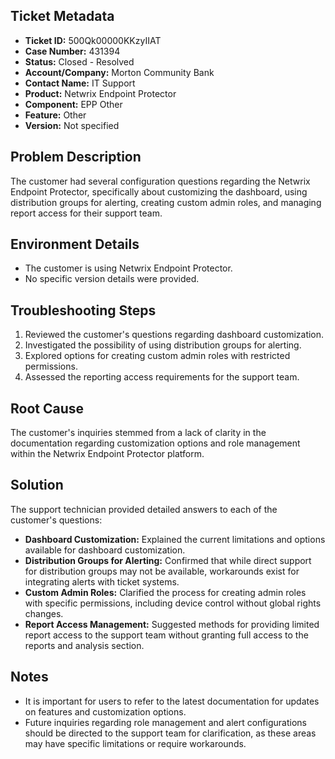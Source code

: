 ## Ticket Metadata
- **Ticket ID:** 500Qk00000KKzyIIAT
- **Case Number:** 431394
- **Status:** Closed - Resolved
- **Account/Company:** Morton Community Bank
- **Contact Name:** IT Support
- **Product:** Netwrix Endpoint Protector
- **Component:** EPP Other
- **Feature:** Other
- **Version:** Not specified

## Problem Description
The customer had several configuration questions regarding the Netwrix Endpoint Protector, specifically about customizing the dashboard, using distribution groups for alerting, creating custom admin roles, and managing report access for their support team.

## Environment Details
- The customer is using Netwrix Endpoint Protector.
- No specific version details were provided.

## Troubleshooting Steps
1. Reviewed the customer's questions regarding dashboard customization.
2. Investigated the possibility of using distribution groups for alerting.
3. Explored options for creating custom admin roles with restricted permissions.
4. Assessed the reporting access requirements for the support team.

## Root Cause
The customer's inquiries stemmed from a lack of clarity in the documentation regarding customization options and role management within the Netwrix Endpoint Protector platform.

## Solution
The support technician provided detailed answers to each of the customer's questions:
- **Dashboard Customization:** Explained the current limitations and options available for dashboard customization.
- **Distribution Groups for Alerting:** Confirmed that while direct support for distribution groups may not be available, workarounds exist for integrating alerts with ticket systems.
- **Custom Admin Roles:** Clarified the process for creating admin roles with specific permissions, including device control without global rights changes.
- **Report Access Management:** Suggested methods for providing limited report access to the support team without granting full access to the reports and analysis section.

## Notes
- It is important for users to refer to the latest documentation for updates on features and customization options.
- Future inquiries regarding role management and alert configurations should be directed to the support team for clarification, as these areas may have specific limitations or require workarounds.